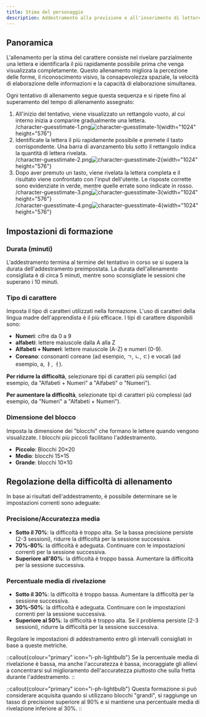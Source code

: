 ```yaml
---
title: Stima del personaggio
description: Addestramento alla previsione e all'inserimento di lettere che appaiono gradualmente sullo schermo
---
```


## Panoramica

L'allenamento per la stima del carattere consiste nel rivelare parzialmente una lettera e identificarla il più rapidamente possibile prima che venga visualizzata completamente. Questo allenamento migliora la percezione delle forme, il riconoscimento visivo, la consapevolezza spaziale, la velocità di elaborazione delle informazioni e la capacità di elaborazione simultanea.

Ogni tentativo di allenamento segue questa sequenza e si ripete fino al superamento del tempo di allenamento assegnato:

1. All'inizio del tentativo, viene visualizzato un rettangolo vuoto, al cui interno inizia a comparire gradualmente una lettera.\
   /character-guesstimate-1.png![character-guesstimate-1](){width="1024" height="576"}
2. Identificate la lettera il più rapidamente possibile e premete il tasto corrispondente. Una barra di avanzamento blu sotto il rettangolo indica la quantità di lettera rivelata.\
   /character-guesstimate-2.png![character-guesstimate-2](){width="1024" height="576"}
3. Dopo aver premuto un tasto, viene rivelata la lettera completa e il risultato viene confrontato con l'input dell'utente. Le risposte corrette sono evidenziate in verde, mentre quelle errate sono indicate in rosso.\
   /character-guesstimate-3.png![character-guesstimate-3](){width="1024" height="576"}\
   /character-guesstimate-4.png![character-guesstimate-4](){width="1024" height="576"}

## Impostazioni di formazione

### Durata (minuti)

L'addestramento termina al termine del tentativo in corso se si supera la durata dell'addestramento preimpostata. La durata dell'allenamento consigliata è di circa 5 minuti, mentre sono sconsigliate le sessioni che superano i 10 minuti.

### Tipo di carattere

Imposta il tipo di caratteri utilizzati nella formazione. L'uso di caratteri della lingua madre dell'apprendista è il più efficace. I tipi di carattere disponibili sono:

- **Numeri**: cifre da 0 a 9
- **alfabeti**: lettere maiuscole dalla A alla Z
- **Alfabeti + Numeri**: lettere maiuscole (A-Z) e numeri (0-9).
- **Coreano**: consonanti coreane (ad esempio, ㄱ, ㄴ, ㄷ) e vocali (ad esempio, а, ㅑ, ㅓ).

**Per ridurre la difficoltà**, selezionare tipi di caratteri più semplici (ad esempio, da "Alfabeti + Numeri" a "Alfabeti" o "Numeri").

**Per aumentare la difficoltà**, selezionate tipi di caratteri più complessi (ad esempio, da "Numeri" a "Alfabeti + Numeri").

### Dimensione del blocco

Imposta la dimensione dei "blocchi" che formano le lettere quando vengono visualizzate. I blocchi più piccoli facilitano l'addestramento.

- **Piccolo**: Blocchi 20×20
- **Medio**: blocchi 15×15
- **Grande**: blocchi 10×10

## Regolazione della difficoltà di allenamento

In base ai risultati dell'addestramento, è possibile determinare se le impostazioni correnti sono adeguate:

### Precisione/Accuratezza media

- **Sotto il 70%**: la difficoltà è troppo alta. Se la bassa precisione persiste (2-3 sessioni), ridurre la difficoltà per la sessione successiva.
- **70%-80%**: la difficoltà è adeguata. Continuare con le impostazioni correnti per la sessione successiva.
- **Superiore all'80%**: la difficoltà è troppo bassa. Aumentare la difficoltà per la sessione successiva.

### Percentuale media di rivelazione

- **Sotto il 30%**: la difficoltà è troppo bassa. Aumentare la difficoltà per la sessione successiva.
- **30%-50%**: la difficoltà è adeguata. Continuare con le impostazioni correnti per la sessione successiva.
- **Superiore al 50%**: la difficoltà è troppo alta. Se il problema persiste (2-3 sessioni), ridurre la difficoltà per la sessione successiva.

Regolare le impostazioni di addestramento entro gli intervalli consigliati in base a queste metriche.

::callout{colour="primary" icon="i-ph-lightbulb"}
Se la percentuale media di rivelazione è bassa, ma anche l'accuratezza è bassa, incoraggiate gli allievi a concentrarsi sul miglioramento dell'accuratezza piuttosto che sulla fretta durante l'addestramento.
::

::callout{colour="primary" icon="i-ph-lightbulb"}
Questa formazione si può considerare acquisita quando si utilizzano blocchi "grandi", si raggiunge un tasso di precisione superiore al 90% e si mantiene una percentuale media di rivelazione inferiore al 30%.
::
